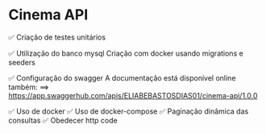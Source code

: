 # Cinema API

✅ Criação de testes unitários

✅ Utilização do banco mysql
Criação com docker usando migrations e seeders

✅ Configuração do swagger
A documentação está disponível online também:
==> https://app.swaggerhub.com/apis/ELIABEBASTOSDIAS01/cinema-api/1.0.0

✅ Uso de docker
✅ Uso de docker-compose
✅ Paginação dinâmica das consultas
✅ Obedecer http code
